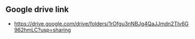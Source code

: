 ##	Google drive link
*	https://drive.google.com/drive/folders/1rOfgu3nNBJg4QaJJmdn2TIv6G962hmLC?usp=sharing